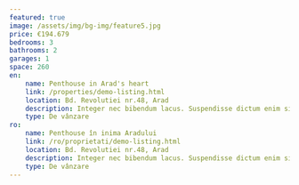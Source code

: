 ```yaml
---
featured: true
image: /assets/img/bg-img/feature5.jpg
price: €194.679
bedrooms: 3
bathrooms: 2
garages: 1
space: 260
en:
    name: Penthouse in Arad's heart
    link: /properties/demo-listing.html
    location: Bd. Revolutiei nr.48, Arad
    description: Integer nec bibendum lacus. Suspendisse dictum enim sit amet libero malesuada.
    type: De vânzare
ro:
    name: Penthouse în inima Aradului
    link: /ro/proprietati/demo-listing.html
    location: Bd. Revolutiei nr.48, Arad
    description: Integer nec bibendum lacus. Suspendisse dictum enim sit amet libero malesuada.
    type: De vânzare
---
```

